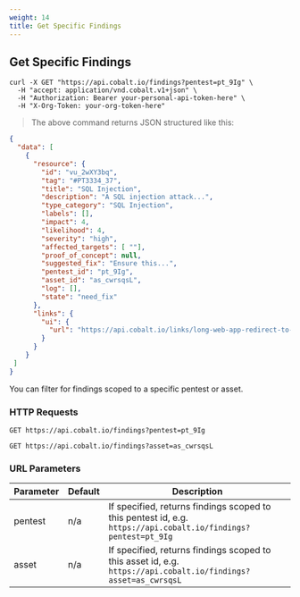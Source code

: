 ```yaml
---
weight: 14
title: Get Specific Findings
---
```


## Get Specific Findings

```shell
curl -X GET "https://api.cobalt.io/findings?pentest=pt_9Ig" \
  -H "accept: application/vnd.cobalt.v1+json" \
  -H "Authorization: Bearer your-personal-api-token-here" \
  -H "X-Org-Token: your-org-token-here"
```

> The above command returns JSON structured like this:

```json
{
  "data": [
    {
      "resource": {
        "id": "vu_2wXY3bq",
        "tag": "#PT3334_37",
        "title": "SQL Injection",
        "description": "A SQL injection attack...",
        "type_category": "SQL Injection",
        "labels": [],
        "impact": 4,
        "likelihood": 4,
        "severity": "high",
        "affected_targets": [ ""],
        "proof_of_concept": null,
        "suggested_fix": "Ensure this...",
        "pentest_id": "pt_9Ig",
        "asset_id": "as_cwrsqsL",
        "log": [],
        "state": "need_fix"
      },
      "links": {
        "ui": {
          "url": "https://api.cobalt.io/links/long-web-app-redirect-to-this-finding"
        }
      }
    }
 ]
}

```

You can filter for findings scoped to a specific pentest or asset.

### HTTP Requests

`GET https://api.cobalt.io/findings?pentest=pt_9Ig`

`GET https://api.cobalt.io/findings?asset=as_cwrsqsL`

### URL Parameters

Parameter | Default | Description
--------- | ------- | -----------
pentest | n/a | If specified, returns findings scoped to this pentest id, e.g. `https://api.cobalt.io/findings?pentest=pt_9Ig`
asset | n/a | If specified, returns findings scoped to this asset id, e.g. `https://api.cobalt.io/findings?asset=as_cwrsqsL`
